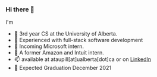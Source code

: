 ### Hi there 👋

I'm
- 🔭 3rd year CS at the University of Alberta.
- 👯 Experienced with full-stack software development
- 🔎 Incoming Microsoft intern.
- 🌱 A former Amazon and Intuit intern.
- 📫 available at ataupill[at]ualberta[dot]ca or on [LinkedIn](https://www.linkedin.com/in/lidia-ataupillco/) 
- 🎊 Expected Graduation December 2021
